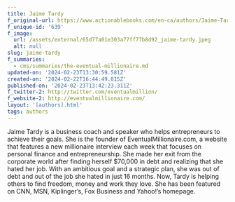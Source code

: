 ```yaml
---
title: Jaime Tardy
f_original-url: https://www.actionablebooks.com/en-ca/authors/Jaime-Tardy/
f_unique-id: '639'
f_image:
  url: /assets/external/65d77a01e303a77ff77b8d92_jaime-tardy.jpeg
  alt: null
slug: jaime-tardy
f_summaries:
  - cms/summaries/the-eventual-millionaire.md
updated-on: '2024-02-23T13:30:59.581Z'
created-on: '2024-02-22T16:44:49.815Z'
published-on: '2024-02-23T13:42:23.311Z'
f_twitter-2: http://twitter.com/eventualmillion/
f_website-2: http://eventualmillionaire.com/
layout: '[authors].html'
tags: authors
---
```


Jaime Tardy is a business coach and speaker who helps entrepreneurs to achieve their goals. She is the founder of EventualMillionaire.com, a website that features a new millionaire interview each week that focuses on personal finance and entrepreneurship. She made her exit from the corporate world after finding herself $70,000 in debt and realizing that she hated her job. With an ambitious goal and a strategic plan, she was out of debt and out of the job she hated in just 16 months. Now, Tardy is helping others to find freedom, money and work they love. She has been featured on CNN, MSN, Kiplinger’s, Fox Business and Yahoo!’s homepage.
